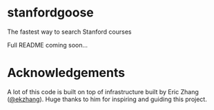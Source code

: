 # stanfordgoose

The fastest way to search Stanford courses

Full README coming soon...

# Acknowledgements
A lot of this code is built on top of infrastructure built by Eric Zhang ([@ekzhang](https://twitter.com/ekzhang1)). Huge thanks to him for inspiring and guiding this project.
